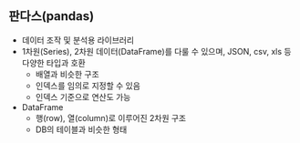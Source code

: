 ## 판다스(pandas)

- 데이터 조작 및 분석용 라이브러리
- 1차원(Series), 2차원 데이터(DataFrame)를 다룰 수 있으며, JSON, csv, xls 등 다양한 타입과 호환
  - 배열과 비슷한 구조
  - 인덱스를 임의로 지정할 수 있음
  - 인덱스 기준으로 연산도 가능
- DataFrame
  - 행(row), 열(column)로 이루어진 2차원 구조
  - DB의 테이블과 비슷한 형태
